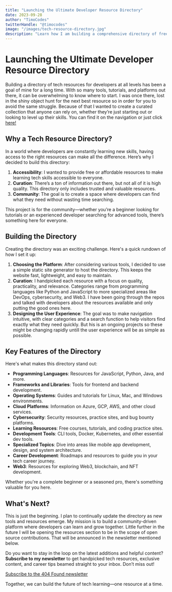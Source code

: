 ```yaml
---
title: "Launching the Ultimate Developer Resource Directory"
date: 2023-09-28
author: "TimoCodes"
twitterHandle: "@timocodes"
image: "/images/tech-resource-directory.jpg"
description: "Learn how I am building a comprehensive directory of free and affordable resources for developers of all levels."
---
```


# Launching the Ultimate Developer Resource Directory

Building a directory of tech resources for developers at all levels has been a goal of mine for a long time. With so many tools, tutorials, and platforms out there, it can be overwhelming to know where to start. I was once there, lost in the shiny object hunt for the next best resource so in order for you to avoid the same struggle. Because of that I wanted to create a curated collection that anyone can rely on, whether they’re just starting out or looking to level up their skills. You can find it on the navigation or just click <a href="https://timocodes.com/resources/" target="_blank">here!</a>

## Why a Tech Resource Directory?

In a world where developers are constantly learning new skills, having access to the right resources can make all the difference. Here’s why I decided to build this directory:

1. **Accessibility**: I wanted to provide free or affordable resources to make learning tech skills accessible to everyone.
2. **Curation**: There’s a ton of information out there, but not all of it is high quality. This directory only includes trusted and valuable resources.
3. **Community**: The goal is to create a space where developers can find what they need without wasting time searching.

This project is for the community—whether you’re a beginner looking for tutorials or an experienced developer searching for advanced tools, there’s something here for everyone.

## Building the Directory

Creating the directory was an exciting challenge. Here's a quick rundown of how I set it up:

1. **Choosing the Platform**: After considering various tools, I decided to use a simple static site generator to host the directory. This keeps the website fast, lightweight, and easy to maintain.
2. **Curation**: I handpicked each resource with a focus on quality, practicality, and relevance. Categories range from programming languages like Python and JavaScript to more specialized areas like DevOps, cybersecurity, and Web3. I have been going through the repos and talked with developers about the resources available and only putting the good ones here.
3. **Designing the User Experience**: The goal was to make navigation intuitive, with clear categories and a search function to help visitors find exactly what they need quickly. But his is an ongoing projects so these might be changing rapidly untill the user experience will be as simple as possible.

## Key Features of the Directory

Here's what makes this directory stand out:

- **Programming Languages**: Resources for JavaScript, Python, Java, and more.
- **Frameworks and Libraries**: Tools for frontend and backend development.
- **Operating Systems**: Guides and tutorials for Linux, Mac, and Windows environments.
- **Cloud Platforms**: Information on Azure, GCP, AWS, and other cloud services.
- **Cybersecurity**: Security resources, practice sites, and bug bounty platforms.
- **Learning Resources**: Free courses, tutorials, and coding practice sites.
- **Development Tools**: CLI tools, Docker, Kubernetes, and other essential dev tools.
- **Specialized Topics**: Dive into areas like mobile app development, design, and system architecture.
- **Career Development**: Roadmaps and resources to guide you in your tech career journey.
- **Web3**: Resources for exploring Web3, blockchain, and NFT development.

Whether you're a complete beginner or a seasoned pro, there's something valuable for you here. 

## What's Next?

This is just the beginning. I plan to continually update the directory as new tools and resources emerge. My mission is to build a community-driven platform where developers can learn and grow together. Little further in the future I will be opening the resources section to be in the scope of open source contributions. That will be announced in the newsletter mentioned below.

Do you want to stay in the loop on the latest additions and helpful content? **Subscribe to my newsletter** to get handpicked tech resources, exclusive content, and career tips beamed straight to your inbox. Don’t miss out!

<a href="https://404-found.beehiiv.com/subscribe" target="_blank">Subscribe to the 404 Found newsletter</a>


Together, we can build the future of tech learning—one resource at a time.
